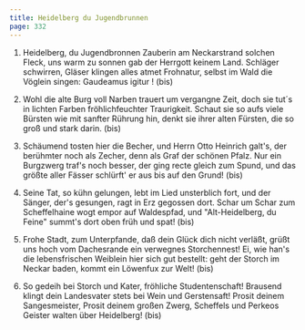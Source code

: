 ```yaml
---
title: Heidelberg du Jugendbrunnen
page: 332
---  
```


1. Heidelberg, du Jugendbronnen
Zauberin am Neckarstrand
solchen Fleck, uns warm zu sonnen
gab der Herrgott keinem Land.
Schläger schwirren, Gläser klingen
alles atmet Frohnatur,
selbst im Wald die Vöglein singen:
Gaudeamus igitur ! (bis)

2. Wohl die alte Burg voll Narben
trauert um vergangne Zeit,
doch sie tut´s in lichten Farben
fröhlichfeuchter Traurigkeit.
Schaut sie so aufs viele Bürsten
wie mit sanfter Rührung hin,
denkt sie ihrer alten Fürsten,
die so groß und stark darin. (bis)

3. Schäumend tosten hier die Becher,
und Herrn Otto Heinrich galt's,
der berühmter noch als Zecher,
denn als Graf der schönen Pfalz.
Nur ein Burgzwerg traf's noch besser,
der ging recte gleich zum Spund,
und das größte aller Fässer
schlürft' er aus bis auf den Grund! (bis)

4. Seine Tat, so kühn gelungen, lebt im Lied unsterblich fort,
und der Sänger, der's gesungen, ragt in Erz gegossen dort.
Schar um Schar zum Scheffelhaine wogt empor auf Waldespfad,
und "Alt-Heidelberg, du Feine" summt's dort oben früh und spat! (bis)

5. Frohe Stadt, zum Unterpfande, daß dein Glück dich nicht verläßt,
grüßt uns hoch vom Dachesrande ein verwegnes Storchennest!
Ei, wie han's die lebensfrischen Weiblein hier sich gut bestellt:
geht der Storch im Neckar baden, kommt ein Löwenfux zur Welt! (bis)

6. So gedeih bei Storch und Kater, fröhliche Studentenschaft!
Brausend klingt dein Landesvater stets bei Wein und Gerstensaft!
Prosit deinem Sangesmeister, Prosit deinem großen Zwerg,
Scheffels und Perkeos Geister walten über Heidelberg! (bis)